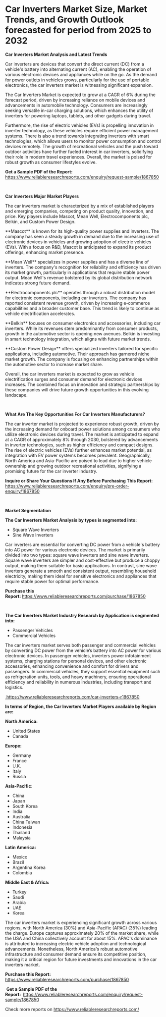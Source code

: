 <p><h1>Car Inverters Market Size, Market Trends, and Growth Outlook forecasted for period from 2025 to 2032</h1></p><p><strong>Car Inverters Market Analysis and Latest Trends</strong></p>
<p><p>Car inverters are devices that convert the direct current (DC) from a vehicle's battery into alternating current (AC), enabling the operation of various electronic devices and appliances while on the go. As the demand for power outlets in vehicles grows, particularly for the use of portable electronics, the car inverters market is witnessing significant expansion.</p><p>The Car Inverters Market is expected to grow at a CAGR of 6% during the forecast period, driven by increasing reliance on mobile devices and advancements in automobile technology. Consumers are increasingly seeking versatile in-car charging solutions, which enhances the utility of inverters for powering laptops, tablets, and other gadgets during travel. </p><p>Furthermore, the rise of electric vehicles (EVs) is propelling innovation in inverter technology, as these vehicles require efficient power management systems. There is also a trend towards integrating inverters with smart technologies, which allows users to monitor power consumption and control devices remotely. The growth of recreational vehicles and the push toward outdoor activities have further fueled interest in car inverters, solidifying their role in modern travel experiences. Overall, the market is poised for robust growth as consumer lifestyles evolve.</p></p>
<p><strong>Get a Sample PDF of the Report:&nbsp;</strong> <a href="https://www.reliableresearchreports.com/enquiry/request-sample/1867850?utm_campaign=2937&utm_medium=2&utm_source=Github&utm_content=ia&utm_term=30032025&utm_id=car-inverters">https://www.reliableresearchreports.com/enquiry/request-sample/1867850</a></p>
<p>&nbsp;</p>
<p><strong>Car Inverters Major Market Players</strong></p>
<p><p>The car inverters market is characterized by a mix of established players and emerging companies, competing on product quality, innovation, and price. Key players include Mascot, Mean Well, Electrocomponents plc, Belkin, and Custom Power Design.</p><p>**Mascot** is known for its high-quality power supplies and inverters. The company has seen a steady growth in demand due to the increasing use of electronic devices in vehicles and growing adoption of electric vehicles (EVs). With a focus on R&D, Mascot is anticipated to expand its product offerings, enhancing market presence.</p><p>**Mean Well** specializes in power supplies and has a diverse line of inverters. The company's recognition for reliability and efficiency has driven its market growth, particularly in applications that require stable power output. Mean Well's revenue bolstered by its global distribution network indicates strong future demand.</p><p>**Electrocomponents plc** operates through a robust distribution model for electronic components, including car inverters. The company has reported consistent revenue growth, driven by increasing e-commerce capabilities and a broader customer base. This trend is likely to continue as vehicle electrification accelerates.</p><p>**Belkin** focuses on consumer electronics and accessories, including car inverters. While its revenues stem predominantly from consumer products, growth in the automotive sector is opening new avenues. Belkin is investing in smart technology integration, which aligns with future market trends.</p><p>**Custom Power Design** offers specialized inverters tailored for specific applications, including automotive. Their approach has garnered niche market growth. The company is focusing on enhancing partnerships within the automotive sector to increase market share.</p><p>Overall, the car inverters market is expected to grow as vehicle electrification surges and consumer demand for electronic devices increases. The combined focus on innovation and strategic partnerships by these companies will drive future growth opportunities in this evolving landscape.</p></p>
<p>&nbsp;</p>
<p><strong>What Are The Key Opportunities For Car Inverters Manufacturers?</strong></p>
<p><p>The car inverter market is projected to experience robust growth, driven by the increasing demand for onboard power solutions among consumers who utilize electronic devices during travel. The market is anticipated to expand at a CAGR of approximately 8% through 2030, bolstered by advancements in inverter technologies, such as higher efficiency and compact designs. The rise of electric vehicles (EVs) further enhances market potential, as integration with EV power systems becomes prevalent. Geographically, North America and Asia-Pacific are poised to lead due to higher vehicle ownership and growing outdoor recreational activities, signifying a promising future for the car inverter industry.</p></p>
<p><strong>Inquire or Share Your Questions If Any Before Purchasing This Report:</strong> <a href="https://www.reliableresearchreports.com/enquiry/pre-order-enquiry/1867850?utm_campaign=2937&utm_medium=2&utm_source=Github&utm_content=ia&utm_term=30032025&utm_id=car-inverters">https://www.reliableresearchreports.com/enquiry/pre-order-enquiry/1867850</a></p>
<p>&nbsp;</p>
<p><strong>Market Segmentation</strong></p>
<p><strong>The Car Inverters Market Analysis by types is segmented into:</strong></p>
<p><ul><li>Square Wave Inverters</li><li>Sine Wave Inverters</li></ul></p>
<p><p>Car inverters are essential for converting DC power from a vehicle's battery into AC power for various electronic devices. The market is primarily divided into two types: square wave inverters and sine wave inverters. Square wave inverters are simpler and cost-effective but produce a choppy output, making them suitable for basic applications. In contrast, sine wave inverters generate a smooth and consistent output, resembling household electricity, making them ideal for sensitive electronics and appliances that require stable power for optimal performance.</p></p>
<p><strong>Purchase this Report:&nbsp;</strong><a href="https://www.reliableresearchreports.com/purchase/1867850?utm_campaign=2937&utm_medium=2&utm_source=Github&utm_content=ia&utm_term=30032025&utm_id=car-inverters">https://www.reliableresearchreports.com/purchase/1867850</a></p>
<p>&nbsp;</p>
<p><strong>The Car Inverters Market Industry Research by Application is segmented into:</strong></p>
<p><ul><li>Passenger Vehicles</li><li>Commercial Vehicles</li></ul></p>
<p><p>The car inverters market serves both passenger and commercial vehicles by converting DC power from the vehicle’s battery into AC power for various electronic devices. In passenger vehicles, inverters power infotainment systems, charging stations for personal devices, and other electronic accessories, enhancing convenience and comfort for drivers and passengers. In commercial vehicles, they support essential equipment such as refrigeration units, tools, and heavy machinery, ensuring operational efficiency and reliability in numerous industries, including transport and logistics.</p></p>
<p><a href="https://www.reliableresearchreports.com/car-inverters-r1867850?utm_campaign=2937&utm_medium=2&utm_source=Github&utm_content=ia&utm_term=30032025&utm_id=car-inverters">&nbsp;https://www.reliableresearchreports.com/car-inverters-r1867850</a></p>
<p><strong>In terms of Region, the Car Inverters Market Players available by Region are:</strong></p>
<p>
    <p> <strong> North America: </strong>
        <ul>
            <li>United States</li>
            <li>Canada</li>
        </ul>
        </p> 
    <p> <strong> Europe: </strong>
        <ul>
            <li>Germany</li>
            <li>France</li>
            <li>U.K.</li>
            <li>Italy</li>
            <li>Russia</li>
        </ul>
        </p> 
    <p> <strong> Asia-Pacific: </strong>
        <ul>
            <li>China</li>
            <li>Japan</li>
            <li>South Korea</li>
            <li>India</li>
            <li>Australia</li>
            <li>China Taiwan</li>
            <li>Indonesia</li>
            <li>Thailand</li>
            <li>Malaysia</li>
        </ul>
        </p> 
    <p> <strong> Latin America: </strong>
        <ul>
            <li>Mexico</li>
            <li>Brazil</li>
            <li>Argentina Korea</li>
            <li>Colombia</li>
        </ul>
        </p> 
    <p> <strong> Middle East & Africa: </strong>
        <ul>
            <li>Turkey</li>
            <li>Saudi</li>
            <li>Arabia</li>
            <li>UAE</li>
            <li>Korea</li>
        </ul>
    </p>
    </p>
<p><p>The car inverters market is experiencing significant growth across various regions, with North America (30%) and Asia-Pacific (APAC) (35%) leading the charge. Europe captures approximately 20% of the market share, while the USA and China collectively account for about 15%. APAC's dominance is attributed to increasing electric vehicle adoption and technological advancements. Nonetheless, North America's robust automotive infrastructure and consumer demand ensure its competitive position, making it a critical region for future investments and innovations in the car inverters market.</p></p>
<p><strong>Purchase this Report: </strong><a href="https://www.reliableresearchreports.com/purchase/1867850?utm_campaign=2937&utm_medium=2&utm_source=Github&utm_content=ia&utm_term=30032025&utm_id=car-inverters">https://www.reliableresearchreports.com/purchase/1867850</a></p>
<p>&nbsp;<strong>Get a Sample PDF of the Report:&nbsp;&nbsp;</strong><a href="https://www.reliableresearchreports.com/enquiry/request-sample/1867850?utm_campaign=2937&utm_medium=2&utm_source=Github&utm_content=ia&utm_term=30032025&utm_id=car-inverters">https://www.reliableresearchreports.com/enquiry/request-sample/1867850</a></p>
<p><strong></strong></p>
<p>Check more reports on <a href="https://www.reliableresearchreports.com/?utm_campaign=2937&utm_medium=2&utm_source=Github&utm_content=ia&utm_term=30032025&utm_id=car-inverters">https://www.reliableresearchreports.com/</a></p>